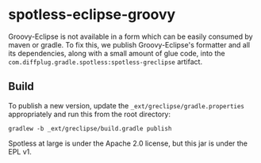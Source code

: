 # spotless-eclipse-groovy

Groovy-Eclipse is not available in a form which can be easily consumed by maven or gradle.
To fix this, we publish Groovy-Eclipse's formatter and all its dependencies, along with a small amount of glue code, into the `com.diffplug.gradle.spotless:spotless-greclipse` artifact.

## Build

To publish a new version, update the `_ext/greclipse/gradle.properties` appropriately and run this from the root directory:

```
gradlew -b _ext/greclipse/build.gradle publish
```

Spotless at large is under the Apache 2.0 license, but this jar is under the EPL v1.
